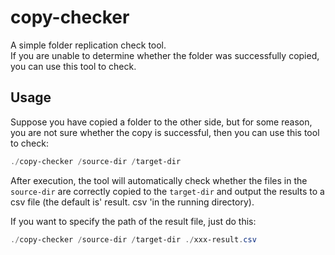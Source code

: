 # copy-checker

A simple folder replication check tool.  
If you are unable to determine whether the folder was successfully copied, you can use this tool to check.

## Usage

Suppose you have copied a folder to the other side, but for some reason,
you are not sure whether the copy is successful, then you can use this tool to check:

```powershell
./copy-checker /source-dir /target-dir
```

After execution, the tool will automatically check whether the files in the `source-dir` are correctly copied to the `target-dir` and output the results to a csv file (the default is' result. csv 'in the running directory).  

If you want to specify the path of the result file, just do this:  

```powershell
./copy-checker /source-dir /target-dir ./xxx-result.csv
```
